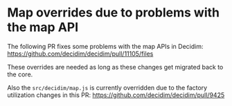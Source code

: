 # Map overrides due to problems with the map API

The following PR fixes some problems with the map APIs in Decidim:
https://github.com/decidim/decidim/pull/11105/files

These overrides are needed as long as these changes get migrated back to the
core.

Also the `src/decidim/map.js` is currently overridden due to the factory
utilization changes in this PR:
https://github.com/decidim/decidim/pull/9425
